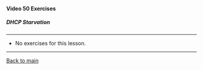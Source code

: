 #### Video 50 Exercises

##### DHCP Starvation

---

- No exercises for this lesson.

---

[Back to main](https://github.com/rot0xd/CBTNuggets/blob/master/CEHv9/README.md)

